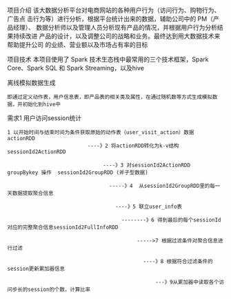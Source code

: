 项目介绍
    该大数据分析平台对电商网站的各种用户行为（访问行为、购物行为、广告点
    击行为等）进行分析，根据平台统计出来的数据，辅助公司中的 PM（产品经理）、
    数据分析师以及管理人员分析现有产品的情况，并根据用户行为分析结果持续改进 产品的设计，以及调整公司的战略和业务。最终达到用大数据技术来帮助提升公司
    的业绩、营业额以及市场占有率的目标

项目技术
    本项目使用了 Spark 技术生态栈中最常用的三个技术框架，Spark Core、Spark SQL 和 Spark Streaming，以及hive   

离线模拟数据生成
    
    即通过定义动作表，用户信息表，即产品表的相关类及属性，在通过随机数等方式生成模拟数据，并初始化到hive中
    
需求1 用户访问session统计

    1 以开始时间与结束时间为条件获取原始的动作表（user_visit_action）数据 actionRDD
                              ----》2 将actionRDD转化为k-v结构 sessionId2ActionRDD
                                 
                                   ----》3 对sessionId2ActionRDD  groupBykey 操作  sessionId2GroupRDD (斧子型数据)
                                 
                                     -----》4  从sessionId2GroupRDD里的每一天数据提取聚合信息
                                 
                                       ----》5 联立user_info表
                                 
                                         --------》6 得到最后的每个sessionId对应的完整聚合信息sessionId2FullInfoRDD
                                    
                                              ----->7 根据过滤条件对聚合信息进行过滤
                                              
                                                ----》8 根据符合过滤条件的session更新累加器信息
                                                
                                                    ---》9从累加器中读取各个访问步长的session的个数，计算比率     
                                    
